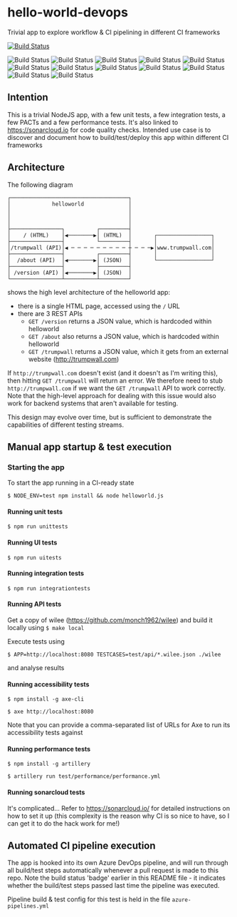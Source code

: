 # hello-world-devops
Trivial app to explore workflow &amp; CI pipelining in different CI frameworks

[![Build Status](https://dev.azure.com/monch1962/monch1962/_apis/build/status/monch1962.hello-world-devops)](https://dev.azure.com/monch1962/monch1962/_build/latest?definitionId=1)

![Build Status](https://sonarcloud.io/api/project_badges/quality_gate?project=monch1962_hello-world-devops)
![Build Status](https://sonarcloud.io/api/project_badges/measure?project=monch1962_hello-world-devops&metric=coverage)
![Build Status](https://sonarcloud.io/api/project_badges/measure?project=monch1962_hello-world-devops&metric=bugs)
![Build Status](https://sonarcloud.io/api/project_badges/measure?project=monch1962_hello-world-devops&metric=code_smells)
![Build Status](https://sonarcloud.io/api/project_badges/measure?project=monch1962_hello-world-devops&metric=duplicated_lines_density)
![Build Status](https://sonarcloud.io/api/project_badges/measure?project=monch1962_hello-world-devops&metric=ncloc)
![Build Status](https://sonarcloud.io/api/project_badges/measure?project=monch1962_hello-world-devops&metric=sqale_rating)
![Build Status](https://sonarcloud.io/api/project_badges/measure?project=monch1962_hello-world-devops&metric=alert_status)
![Build Status](https://sonarcloud.io/api/project_badges/measure?project=monch1962_hello-world-devops&metric=reliability_rating)
![Build Status](https://sonarcloud.io/api/project_badges/measure?project=monch1962_hello-world-devops&metric=security_rating)
![Build Status](https://sonarcloud.io/api/project_badges/measure?project=monch1962_hello-world-devops&metric=sqale_index)
![Build Status](https://sonarcloud.io/api/project_badges/measure?project=monch1962_hello-world-devops&metric=vulnerabilities)

## Intention
This is a trivial NodeJS app, with a few unit tests, a few integration tests, a few PACTs and a few performance tests. It's also linked to https://sonarcloud.io for code quality checks. Intended use case is to discover and document how to build/test/deploy this app within different CI frameworks

## Architecture

The following diagram

    ┌─────────────────────────────────────┐
    │             helloworld              │
    │                                     │
    │                                     │
    │                                     │
    ├────────────────┐          ┌─────────┤
    │    / (HTML)    │◀────────▶│ (HTML)  │       ┌─────────────────┐
    ├────────────────┤          └─────────┤       │                 │
    │/trumpwall (API)│◀ ─ ─ ─ ─ ─ ─ ─ ─ ─ ┼ ─ ─ ─▶│www.trumpwall.com│
    ├────────────────┤          ┌─────────┤       │                 │
    │  /about (API)  │◀────────▶│ (JSON)  │       └─────────────────┘
    ├────────────────┤          ├─────────┤
    │ /version (API) │◀────────▶│ (JSON)  │
    └────────────────┴──────────┴─────────┘

shows the high level architecture of the helloworld app:
- there is a single HTML page, accessed using the `/` URL
- there are 3 REST APIs
  - `GET /version` returns a JSON value, which is hardcoded within helloworld
  - `GET /about` also returns a JSON value, which is hardcoded within helloworld
  - `GET /trumpwall` returns a JSON value, which it gets from an external website (http://trumpwall.com)
  
If `http://trumpwall.com` doesn't exist (and it doesn't as I'm writing this), then hitting `GET /trumpwall` will return an error. We therefore need to stub `http://trumpwall.com` if we want the `GET /trumpwall` API to work correctly. Note that the high-level approach for dealing with this issue would also work for backend systems that aren't available for testing.

This design may evolve over time, but is sufficient to demonstrate the capabilities of different testing streams.

## Manual app startup & test execution

### Starting the app
To start the app running in a CI-ready state

`$ NODE_ENV=test npm install && node helloworld.js`

#### Running unit tests

`$ npm run unittests`

#### Running UI tests

`$ npm run uitests`

#### Running integration tests

`$ npm run integrationtests`

#### Running API tests

Get a copy of wilee (https://github.com/monch1962/wilee) and build it locally using `$ make local`

Execute tests using

`$ APP=http://localhost:8080 TESTCASES=test/api/*.wilee.json ./wilee`

and analyse results

#### Running accessibility tests

`$ npm install -g axe-cli` 

`$ axe http://localhost:8080`

Note that you can provide a comma-separated list of URLs for Axe to run its accessibility tests against

#### Running performance tests

`$ npm install -g artillery`

`$ artillery run test/performance/performance.yml`


#### Running sonarcloud tests

It's complicated... Refer to https://sonarcloud.io/ for detailed instructions on how to set it up (this complexity is the reason why CI is so nice to have, so I can get it to do the hack work for me!)

## Automated CI pipeline execution
The app is hooked into its own Azure DevOps pipeline, and will run through all build/test steps automatically whenever a pull request is made to this repo. Note the build status 'badge' earlier in this README file - it indicates whether the build/test steps passed last time the pipeline was executed.

Pipeline build & test config for this test is held in the file `azure-pipelines.yml`

